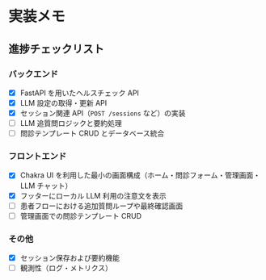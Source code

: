 # 実装メモ

## 進捗チェックリスト

### バックエンド
- [x] FastAPI を用いたヘルスチェック API
- [x] LLM 設定の取得・更新 API
- [x] セッション関連 API（`POST /sessions` など）の実装
- [ ] LLM 追質問ロジックと要約処理
- [ ] 問診テンプレート CRUD とデータベース統合

### フロントエンド
- [x] Chakra UI を利用した最小の画面構成（ホーム・問診フォーム・管理画面・LLM チャット）
- [x] フッターにローカル LLM 利用の注意文を表示
- [ ] 患者フローにおける追加質問ループや最終確認画面
- [ ] 管理画面での問診テンプレート CRUD

### その他
- [x] セッション保存および要約機能
- [ ] 観測性（ログ・メトリクス）
